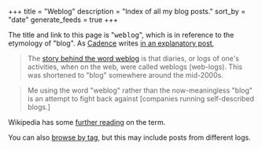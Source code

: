+++
title = "Weblog"
description = "Index of all my blog posts."
sort_by = "date"
generate_feeds = true
+++

The title and link to this page is "<samp>weblog</samp>", which is in reference to the etymology of "blog". As [Cadence](https://cadence.moe) writes [in an explanatory post](https://cadence.moe/blog/2022-11-18-latest-changes-to-my-website),

> The [story behind the word weblog](https://web.archive.org/web/20150530144950/http://www.rebeccablood.net/essays/weblog_history.html) is that diaries, or logs of one's activities, when on the web, were called weblogs (web-logs). This was shortened to "blog" somewhere around the mid-2000s.

> Me using the word "weblog" rather than the now-meaningless "blog" is an attempt to fight back against [companies running self-described blogs.]

Wikipedia has some [further reading](https://en.wikipedia.org/wiki/Blog#History) on the term.

You can also [browse by tag](/tags), but this may include posts from different logs.
